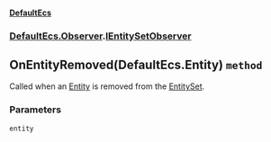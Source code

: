 #### [DefaultEcs](./DefaultEcs.md 'DefaultEcs')
### [DefaultEcs.Observer](./DefaultEcs.md#DefaultEcs-Observer 'DefaultEcs.Observer').[IEntitySetObserver](./DefaultEcs-Observer-IEntitySetObserver.md 'DefaultEcs.Observer.IEntitySetObserver')
## OnEntityRemoved(DefaultEcs.Entity) `method`
Called when an [Entity](./DefaultEcs-Entity.md 'DefaultEcs.Entity') is removed from the [EntitySet](./DefaultEcs-EntitySet.md 'DefaultEcs.EntitySet').
### Parameters

<a name='DefaultEcs-Observer-IEntitySetObserver-OnEntityRemoved(DefaultEcs-Entity)-entity'></a>
`entity`


